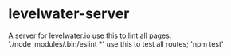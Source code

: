 # levelwater-server
A server for levelwater.io
use this to lint all pages: './node_modules/.bin/eslint *'
use this to test all routes;  'npm test'
